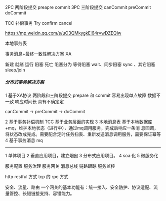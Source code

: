 2PC  两阶段提交
preapre  commit 
3PC  三阶段提交
canCommit preCommit doCommit 

TCC 补偿事务
Try confirm cancel 

https://mp.weixin.qq.com/s/uO3QMkygkEi64rvwDZEQIw

本地事务表

事务消息+最终一致性解决方案
XA 

新建 就绪 运行 阻塞 死亡
阻塞分为 等待阻塞 wait、同步阻塞 sync 、其它阻塞 sleep/join


##### 分布式事务解决方案
1 基于XA协议 
两阶段和三阶段提交
prepare  和 commit 
容易出现单点故障 数据不一致 响应时间长 具有不确定定

canCommit -> preCommit -> doCommit 


2 基于事务补偿机制
TCC 基于业务层面的实现
3 本地消息表
基于本地数据库+mq，维护本地状态（进行中），通过mq调用服务，完成后响应一条消
息回调，将状态改成完成。需要配合定时任务扫表、重新发送消息调用服务，需要保证幂等
4 基于事务消息
mq 



-------------------

1 单体项目
2 垂直应用项目，建立烟囱
3 分布式应用项目。
4 soa 化 
5 微服务化 


服务配置 服务治理 服务网关 消息总线 链路跟踪 服务监控

http restful 方式
tcp 的 rpc 方式

安全、流量、路由
一个网关的基本功能有：统一接入、安全防护、协议适配、流量管控、长短链接支持、容错能力。
